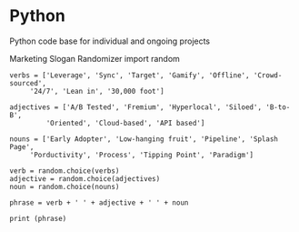 # Python
Python code base for individual and ongoing projects

Marketing Slogan Randomizer
    import random

    verbs = ['Leverage', 'Sync', 'Target', 'Gamify', 'Offline', 'Crowd-sourced',
         '24/7', 'Lean in', '30,000 foot']

    adjectives = ['A/B Tested', 'Fremium', 'Hyperlocal', 'Siloed', 'B-to-B',
             'Oriented', 'Cloud-based', 'API based']

    nouns = ['Early Adopter', 'Low-hanging fruit', 'Pipeline', 'Splash Page',
         'Porductivity', 'Process', 'Tipping Point', 'Paradigm']

    verb = random.choice(verbs)
    adjective = random.choice(adjectives)
    noun = random.choice(nouns)

    phrase = verb + ' ' + adjective + ' ' + noun

    print (phrase)

